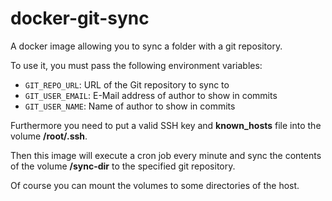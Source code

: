 # docker-git-sync
A docker image allowing you to sync a folder with a git repository.

To use it, you must pass the following environment variables:

* ```GIT_REPO_URL```: URL of the Git repository to sync to
* ```GIT_USER_EMAIL```: E-Mail address of author to show in commits
* ```GIT_USER_NAME```: Name of author to show in commits

Furthermore you need to put a valid SSH key and **known_hosts** file into the volume **/root/.ssh**.

Then this image will execute a cron job every minute and sync the contents of the volume **/sync-dir** to the specified git repository.

Of course you can mount the volumes to some directories of the host.
